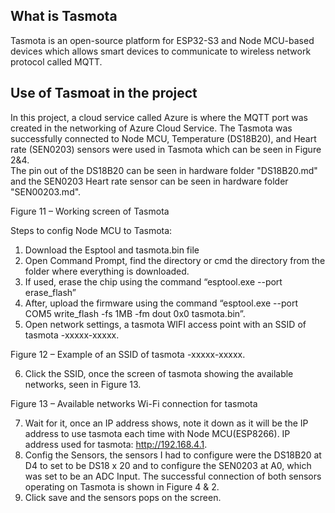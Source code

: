 ## What is Tasmota 
Tasmota is an open-source platform for ESP32-S3 and Node MCU-based devices which allows smart devices to communicate to wireless network protocol called MQTT. 

## Use of Tasmoat in the project 
In this project, a cloud service called Azure is where the MQTT port was created in the networking of Azure Cloud Service. The Tasmota was successfully connected to Node MCU, Temperature (DS18B20), and Heart rate (SEN0203) sensors were used in Tasmota  which can be seen in Figure 2&4.  
The pin out of the DS18B20 can be seen in hardware folder "DS18B20.md" and the SEN0203 Heart rate sensor can be seen in hardware folder "SEN00203.md".


 
Figure 11 – Working screen of Tasmota 

Steps to config Node MCU to Tasmota:
1)	Download the Esptool and tasmota.bin file
2)	Open Command Prompt, find the directory or cmd the directory from the folder where everything is downloaded.
3)	If used, erase the chip using the command “esptool.exe --port <COM port> erase_flash”
4)	After, upload the firmware using the command “esptool.exe --port COM5 write_flash -fs 1MB -fm dout 0x0 tasmota.bin”.
5)	Open network settings, a tasmota WIFI access point with an SSID of tasmota -xxxxx-xxxxx.



Figure 12 – Example of an SSID of tasmota -xxxxx-xxxxx.

   
6)	Click the SSID, once the screen of tasmota showing the available networks, seen in Figure 13.

 
Figure 13 – Available networks Wi-Fi connection for tasmota

7)	Wait for it, once an IP address shows, note it down as it will be the IP address to use tasmota each time with Node MCU(ESP8266). IP address used for tasmota: http://192.168.4.1. 
8)	Config the Sensors, the sensors I had to configure were the DS18B20 at D4 to set to be DS18 x 20 and to configure the SEN0203 at A0, which was set to be an ADC Input. The successful connection of both sensors operating on Tasmota is shown in Figure 4 & 2. 
9)	Click save and the sensors pops on the screen. 
